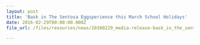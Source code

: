 ```yaml
---
layout: post
title: 'Bask in The Sentosa Eggsperience this March School Holidays'
date: 2016-02-29T00:00:00.000Z
file_url: /files/resources/news/20160229_media-release-bask_in_the_sentosa_eggsperience_this_march_holidays.pdf

---
```

